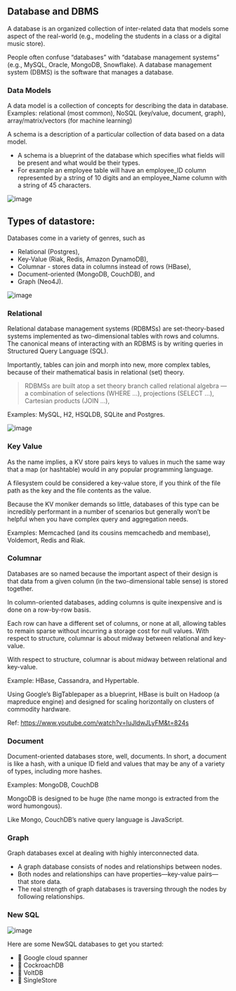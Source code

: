 ## Database and DBMS

A database is an organized collection of inter-related data that models some aspect of the real-world
(e.g., modeling the students in a class or a digital music store). 

People often confuse “databases” with
“database management systems” (e.g., MySQL, Oracle, MongoDB, Snowflake). A database management
system (DBMS) is the software that manages a database.

### Data Models

A data model is a collection of concepts for describing the data in database.
Examples: relational (most common), NoSQL (key/value, document, graph), array/matrix/vectors (for machine learning)

A schema is a description of a particular collection of data based on a data model.
* A schema is a blueprint of the database which specifies what fields will be present and what would be their types.
* For example an employee table will have an employee_ID column represented by a string of 10 digits and an employee_Name column with a string of 45 characters.

![image](https://github.com/remidinishanth/distributed_systems/assets/19663316/efd2765d-37a3-4380-a67d-483ccebd3d6d)

## Types of datastore:
Databases come in a variety of genres, such as 
* Relational (Postgres),
* Key-Value (Riak, Redis, Amazon DynamoDB),
* Columnar - stores data in columns instead of rows (HBase),
* Document-oriented (MongoDB, CouchDB), and
* Graph (Neo4J).

![image](https://github.com/remidinishanth/distributed_systems/assets/19663316/3c4908e2-6e77-4f9f-bb86-0f78ae12be34)

### Relational

Relational database management systems (RDBMSs)
are set-theory-based systems implemented as two-dimensional tables with
rows and columns. The canonical means of interacting with an RDBMS is by
writing queries in Structured Query Language (SQL).

Importantly, tables can join and morph
into new, more complex tables, because of their mathematical basis in relational (set) theory.

> RDBMSs are built atop a set theory branch called relational algebra — a combination of selections (WHERE ...), projections (SELECT ...), Cartesian
products (JOIN ...), 

Examples: MySQL, H2, HSQLDB, SQLite and Postgres.

![image](https://github.com/remidinishanth/distributed_systems/assets/19663316/f95feee5-89c4-4caf-bb8d-d94df57e0035)


### Key Value

As the name implies, a KV store pairs keys to values in much the same way that a map (or
hashtable) would in any popular programming language.

A filesystem could be considered a
key-value store, if you think of the file path as the key and the file contents
as the value. 

Because the KV moniker demands so little, databases of this
type can be incredibly performant in a number of scenarios but generally
won’t be helpful when you have complex query and aggregation needs.

Examples: Memcached (and its cousins memcachedb and membase), Voldemort, Redis
and Riak.

### Columnar

Databases are so named because the important
aspect of their design is that data from a given column (in the two-dimensional
table sense) is stored together.

In column-oriented databases, adding columns is quite inexpensive and is done on a
row-by-row basis.

Each row can have a different set of columns, or none at
all, allowing tables to remain sparse without incurring a storage cost for null
values. With respect to structure, columnar is about midway between relational and key-value.

With respect to structure, columnar is about midway between relational and key-value.

Example: HBase, Cassandra, and Hypertable.

Using Google’s BigTablepaper as a blueprint, HBase is built on 
Hadoop (a mapreduce engine) and
designed for scaling horizontally on clusters of commodity hardware.

Ref: https://www.youtube.com/watch?v=IuJldwJLyFM&t=824s

### Document
Document-oriented databases store, well, documents. In short, a document
is like a hash, with a unique ID field and values that may be any of a variety
of types, including more hashes.

Examples: MongoDB, CouchDB

MongoDB is designed to be huge (the name mongo is extracted from the word humongous). 

Like Mongo, CouchDB’s native query language is JavaScript.

### Graph

Graph databases excel at dealing with highly interconnected data.

* A graph database consists of nodes and relationships between nodes. 
* Both nodes and relationships can have properties—key-value pairs—that store data.
* The real strength of graph databases is traversing through the nodes by following relationships.


### New SQL
![image](https://github.com/remidinishanth/distributed_systems/assets/19663316/6b5bb117-5efe-4f37-a183-480038f035fb)


Here are some NewSQL databases to get you started:
* 🔹 Google cloud spanner
* 🔹 CockroachDB
* 🔹 VoltDB
* 🔹 SingleStore
